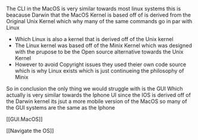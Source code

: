 The CLI in the MacOS is very similar towards most linux systems this is beacause Darwin that the MacOS Kernel is based off of is derived from the Original Unix Kernel which why many of the same commands go in par with Linux 

- Which Linux is also a kernel that is derived off of the Unix kernel 
- The Linux kernel was based off of the Minix Kernel which was designed with the prupose to be the Open source alternative towards the Unix Kernel 
- However to avoid Copyright issues they used theier own code source which is why Linux exists which is just continueing the philosophy of Minix 

So in conclusion the only thing we would struggle with is the GUI Which actually is very similar towards the Iphone UI since the IOS is derived off of the Darwin kernel its jsut a more mobile version of the MacOS so many of the GUI systems are the same as the Iphone

[[GUI.MacOS]]

[[Navigate the OS]]